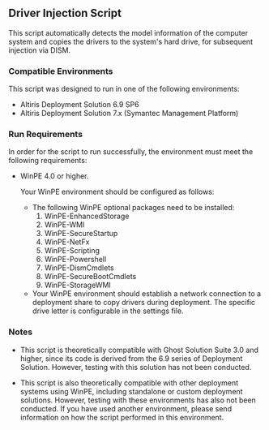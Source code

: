 Driver Injection Script
-----------------------
This script automatically detects the model information of the computer system and copies the drivers to the system's hard drive, for subsequent injection via DISM.

### Compatible Environments ###
This script was designed to run in one of the following environments:
* Altiris Deployment Solution 6.9 SP6
* Altiris Deployment Solution 7.x (Symantec Management Platform)

### Run Requirements ###
In order for the script to run successfully, the environment must meet the following requirements:
* WinPE 4.0 or higher.
  
  Your WinPE environment should be configured as follows:
    * The following WinPE optional packages need to be installed:
        1.  WinPE-EnhancedStorage
        2.  WinPE-WMI
        3.  WinPE-SecureStartup
        3.  WinPE-NetFx
        4.  WinPE-Scripting
        5.  WinPE-Powershell
        6.  WinPE-DismCmdlets
        7.  WinPE-SecureBootCmdlets
        8.  WinPE-StorageWMI
    * Your WinPE environment should establish a network connection to a deployment share to copy drivers during deployment. The specific drive letter is configurable in the settings file.

### Notes ###
* This script is theoretically compatible with Ghost Solution Suite 3.0 and higher, since its code is derived from the 6.9 series of Deployment Solution. However, testing with this solution has not been conducted.

* This script is also theoretically compatible with other deployment systems using WinPE, including standalone or custom deployment solutions. However, testing with these environments has also not been conducted. If you have used another environment, please send information on how the script performed in this environment.
